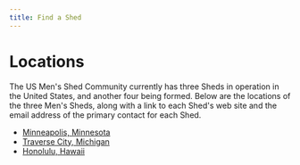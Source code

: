 ```yaml
---
title: Find a Shed
---
```

# Locations
The US Men's Shed Community currently has three Sheds in operation in the United States, and another four being formed. Below are the locations of the three Men's Sheds, along with a link to each Shed's web site and the email address of the primary contact for each Shed.

* [Minneapolis, Minnesota](Minneapolis,%20Minnesota.yaml)
* [Traverse City, Michigan](Traverse%20City,%20Michigan.yaml)
* [Honolulu, Hawaii](Honolulu,%20CHawaii.yaml)
